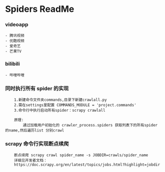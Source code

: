 # Spiders ReadMe
### videoapp
    - 腾讯视频
    - 优酷视频
    - 爱奇艺
    - 芒果TV
### bilibili
    - 哔哩哔哩

### 同时执行所有 spider 的实现
```
    1.新建命令文件夹commands,目录下新建crawlall.py
    2.需在settings里配置 COMMANDS_MODULE = 'project.commands'
    3.命令行中执行启动所有spider：scrapy crawlall
 
    原理:
        通过加载用户初始化的 crawler_process.spiders 获取列表下的所有spider的name,然后遍历list 分别crawl
```
### scrapy 命令行实现断点续爬
```
    断点续爬 scrapy crawl spider_name -s JOBDIR=crawls/spider_name
    详细见开发者文档：
    https://doc.scrapy.org/en/latest/topics/jobs.html?highlight=jobdir
```